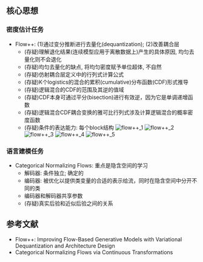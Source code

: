 ## 核心思想
### 密度估计任务
- Flow++: (1)通过变分推断进行去量化(dequantization); (2)改善耦合层
	- (存疑)理解退化结果(连续模型应用于离散数据上)产生的具体原因, 均匀去量化则不会退化
	- (存疑)均匀去量化的缺点, 将均匀密度赋予单位超体, 不自然
	- (存疑)仿射耦合层定义中的行列式计算公式
	- (存疑)K个logistics的混合的累积(cumulative)分布函数(CDF)形式推导
	- (存疑)逻辑混合的CDF的范围及其逆的值域
	- (存疑)CDF本身可通过平分(bisection)进行有效逆，因为它是单调递增函数
	- (存疑)逻辑混合CDF耦合变换的雅可比行列式涉及计算逻辑混合的概率密度函数
	- (存疑)条件的表达能力: 每个block结构
![flow++_1](images/flow%2B%2B_1.jpg)
![flow++_2](images/flow%2B%2B_2.jpg)
![flow++_3](images/flow%2B%2B_3.jpg)
![flow++_4](images/flow%2B%2B_4.jpg)
![flow++_5](images/flow%2B%2B_5.jpg)

### 语言建模任务
- Categorical Normalizing Flows: 重点是隐含空间的学习
	- 解码器: 条件独立; 确定的
	- 编码器: 被优化以提供类变量的合适的表示给流，同时在隐含空间中分开不同的类
	- 编码器和解码器共享参数
	- (存疑)真实后验和近似后验之间的关系


## 参考文献
- Flow++: Improving Flow-Based Generative Models with Variational Dequantization and Architecture Design
- Categorical Normalizing Flows via Continuous Transformations